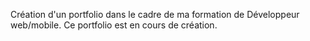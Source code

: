 Création d'un portfolio dans le cadre de ma formation de Développeur web/mobile.
Ce portfolio est en cours de création.
